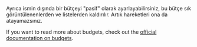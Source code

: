 Ayrıca ismin dışında bir bütçeyi "pasif" olarak ayarlayabilirsiniz, bu bütçe sık görüntülenenlerden ve listelerden kaldırılır. Artık hareketleri ona da atayamazsınız.

If you want to read more about budgets, check out the [official documentation on budgets](https://firefly-iii.readthedocs.io/en/latest/concepts/budgets.html).